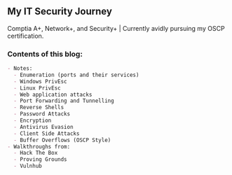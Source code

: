 ## My IT Security Journey

Comptia A+, Network+, and Security+ | Currently avidly pursuing my OSCP certification.


### Contents of this blog:
```markdown
- Notes:
  - Enumeration (ports and their services)
  - Windows PrivEsc
  - Linux PrivEsc
  - Web application attacks
  - Port Forwarding and Tunnelling
  - Reverse Shells
  - Password Attacks
  - Encryption
  - Antivirus Evasion
  - Client Side Attacks
  - Buffer Overflows (OSCP Style)
- Walkthroughs from:
  - Hack The Box
  - Proving Grounds
  - Vulnhub
```

